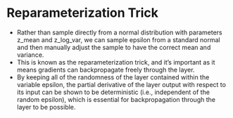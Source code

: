 # Reparameterization Trick

* Rather than sample directly from a normal distribution with parameters z\_mean and z\_log\_var, we can sample epsilon from a standard normal and then manually adjust the sample to have the correct mean and variance.
* This is known as the reparameterization trick, and it’s important as it means gradients can backpropagate freely through the layer.&#x20;
* By keeping all of the randomness of the layer contained within the variable epsilon, the partial derivative of the layer output with respect to its input can be shown to be deterministic (i.e., independent of the random epsilon), which is essential for backpropagation through the layer to be possible.

